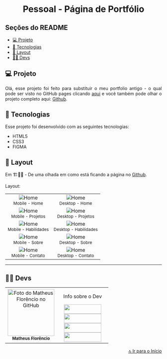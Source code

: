 <h1 align="center" id="inicio">Pessoal - Página de Portfólio</h1>

## Seções do README
<ul>
  <li><a href="#projeto">💻 Projeto</a></li>
  <li><a href="#tecnologias">🚀 Tecnologias</a></li>
  <li><a href="#layout">🔖 Layout</a></li>
  <li><a href="#devs">👩‍💻 Devs</a></li>
</ul>

## <a id="projeto">💻 Projeto</a>

<p align="justify">
  Olá, esse projeto foi feito para substituir o meu portfolio antigo - o qual pode ser visto no GitHub pages clicando <a href="https://1matheusflorencio.github.io/Pessoal-Portfolio-Antigo/" target="_blank">aqui</a> e você também pode olhar o projeto completo aqui: <a href="https://github.com/1matheusflorencio/Pessoal-Portfolio-Antigo" target="_blank">Github</a>.<br>
</p>

## <a id="tecnologias">🚀 Tecnologias</a>

Esse projeto foi desenvolvido com as seguintes tecnologias:

- HTML5
- CSS3
- FIGMA

## <a id="layout">🔖 Layout</a>

Em 🏗👷‍♂️ - De uma olhada em como está ficando a página no <a href="https://1matheusflorencio.github.io/Pessoal-Portfolio/" target="_blank">Github</a>.<br>

Layout:
<div align="center">
<table style>
  <tr>
    <td align="center">
      <img src="https://github.com/1matheusflorencio/Pessoal-Portfolio/blob/master/README%20arquivos/Mobile%20-%2001.png?raw=true" alt="Home" /><br>
        <sub>
         Mobile - Home
        </sub>
    </td>
        <td align="center">
      <img src="https://github.com/1matheusflorencio/Pessoal-Portfolio/blob/master/README%20arquivos/Desktop%20-%2001.png?raw=true" alt="Home" /><br>
        <sub>
         Desktop - Home
        </sub>
    </td>
  </tr>  
  <tr>
    <td align="center">
      <img src="https://github.com/1matheusflorencio/Pessoal-Portfolio/blob/master/README%20arquivos/Mobile%20-%2002.png?raw=true" alt="Home" /><br>
        <sub>
         Mobile - Projetos
        </sub>
    </td>
        <td align="center">
      <img src="https://github.com/1matheusflorencio/Pessoal-Portfolio/blob/master/README%20arquivos/Desktop%20-%2001.png?raw=true" alt="Home" /><br>
        <sub>
         Desktop - Projetos
        </sub>
    </td>
  </tr>
    <tr>
    <td align="center">
      <img src="https://github.com/1matheusflorencio/Pessoal-Portfolio/blob/master/README%20arquivos/Mobile%20-%2003.png?raw=true" alt="Home" /><br>
        <sub>
         Mobile - Habilidades
        </sub>
    </td>
        <td align="center">
      <img src="https://github.com/1matheusflorencio/Pessoal-Portfolio/blob/master/README%20arquivos/Desktop%20-%2001.png?raw=true" alt="Home" /><br>
        <sub>
         Desktop - Habilidades
        </sub>
    </td>
  </tr>
    <tr>
    <td align="center">
      <img src="https://github.com/1matheusflorencio/Pessoal-Portfolio/blob/master/README%20arquivos/Mobile%20-%2004.png?raw=true" alt="Home" /><br>
        <sub>
         Mobile - Sobre
        </sub>
    </td>
        <td align="center">
      <img src="https://github.com/1matheusflorencio/Pessoal-Portfolio/blob/master/README%20arquivos/Desktop%20-%2001.png?raw=true" alt="Home" /><br>
        <sub>
         Desktop - Sobre
        </sub>
    </td>
  </tr>
    <tr>
    <td align="center">
      <img src="https://github.com/1matheusflorencio/Pessoal-Portfolio/blob/master/README%20arquivos/Mobile%20-%2005.png?raw=true" alt="Home" /><br>
        <sub>
         Mobile - Contato
        </sub>
    </td>
        <td align="center">
      <img src="https://github.com/1matheusflorencio/Pessoal-Portfolio/blob/master/README%20arquivos/Desktop%20-%2001.png?raw=true" alt="Home" /><br>
        <sub>
         Desktop - Contato
        </sub>
    </td>
  </tr>
</table>  </div>

---

## <a id="devs">👩‍💻 Devs</a> 

<table>
  <tr>
    <td align="center">
    <a text-decoration="none" href="https://github.com/1matheusflorencio">
      <img src="https://avatars.githubusercontent.com/u/68713424?s=400&u=62c303b85a95a013cccd6cbd6084952fbc06a4db&v=4" width="150px;" alt="Foto do Matheus Florêncio no GitHub"/>       <br>
        <sub>
          <b>Matheus Florêncio</b> <br>
        </sub>
    </a>
    </td>
      <td align="center" width="150px">
        <p>Info sobre o Dev</p>
          <a href="https://www.matheusflorencio.com" target="_blank"><img height="30px" width="120px" src="https://img.shields.io/badge/website-000000?style=for-the-badge&logo=About.me&logoColor=white"></a>
          <br>
          <a href="https://www.linkedin.com/in/matheus-flor%C3%AAncio/" target="_blank"><img height="30px" width="120px" src="https://img.shields.io/badge/LinkedIn-0077B5?style=for-the-badge&logo=linkedin&logoColor=white"></a>
          <br>
          <a href="https://www.instagram.com/1matheusflorencio/" target="_blank"><img height="30px" width="120px" src="https://img.shields.io/badge/Instagram-E4405F?style=for-the-badge&logo=instagram&logoColor=white" target="_blank"></a>
          <br>
          <a href="https://www.youtube.com/channel/UCH1VWs-9V63VyGkrcSbtXIg" target="_blank"><img height="30px" width="120px" src="https://img.shields.io/badge/YouTube-FF0000?style=for-the-badge&logo=youtube&logoColor=white" target="_blank"></a>
      </td>
    </tr>
</table>

<p width="100%" align="end"><a href="#inicio">🔝 Ir para o Início</a></p>
